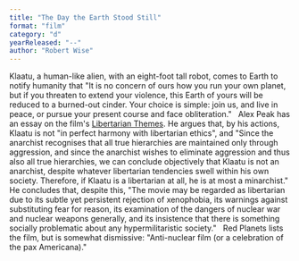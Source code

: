 ```yaml
---
title: "The Day the Earth Stood Still"
format: "film"
category: "d"
yearReleased: "--"
author: "Robert Wise"
---
```

Klaatu, a human-like alien, with an eight-foot  tall robot, comes to Earth to notify humanity that "It is no concern  of ours how you run your own planet, but if you threaten to extend  your violence, this Earth of yours will be reduced to a burned-out  cinder. Your choice is simple: join us, and live in peace, or pursue  your present course and face obliteration."
 
Alex Peak has an essay on the film's <a href="http://alexpeak.com/art/films/tdtess/libertarian/"> Libertarian Themes</a>. He argues that, by his actions, Klaatu is  not "in perfect harmony with libertarian ethics", and "Since the  anarchist recognises that all true hierarchies are maintained only  through aggression, and since the anarchist wishes to eliminate  aggression and thus also all true hierarchies, we can conclude  objectively that Klaatu is not an anarchist, despite whatever  libertarian tendencies swell within his own society. Therefore,  if Klaatu is a libertarian at all, he is at most a minarchist."  He concludes that, despite this, "The movie may be regarded as  libertarian due to its subtle yet persistent rejection of  xenophobia, its warnings against substituting fear for reason, its  examination of the dangers of nuclear war and nuclear weapons  generally, and its insistence that there is something socially  problematic about any hypermilitaristic society."
 
Red  Planets lists the film, but is somewhat dismissive:  "Anti-nuclear film (or a celebration of the pax Americana)."